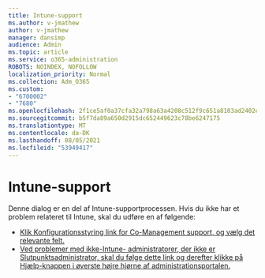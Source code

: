 ```yaml
---
title: Intune-support
ms.author: v-jmathew
author: v-jmathew
manager: dansimp
audience: Admin
ms.topic: article
ms.service: o365-administration
ROBOTS: NOINDEX, NOFOLLOW
localization_priority: Normal
ms.collection: Adm_O365
ms.custom:
- "6700002"
- "7680"
ms.openlocfilehash: 2f1ce5af0a37cfa32a798a63a4208c512f9c651a8103ad2402ee3dd592a952eb
ms.sourcegitcommit: b5f7da89a650d2915dc652449623c78be6247175
ms.translationtype: MT
ms.contentlocale: da-DK
ms.lasthandoff: 08/05/2021
ms.locfileid: "53949417"
---
```

# <a name="intune-support"></a>Intune-support

Denne dialog er en del af Intune-supportprocessen. Hvis du ikke har et problem relateret til Intune, skal du udføre en af følgende:

- [Klik Konfigurationsstyring link for Co-Management support, og vælg det relevante felt.](https://endpoint.microsoft.com/#blade/Microsoft_Intune_DeviceSettings/SupportMenu/helpSupport)
- [Ved problemer med ikke-Intune- administratorer, der ikke er Slutpunktsadministrator, skal du følge dette link og derefter klikke på Hjælp-knappen i øverste højre hjørne af administrationsportalen.](https://admin.microsoft.com/Adminportal/Home?source=applauncher#/support/requests)
